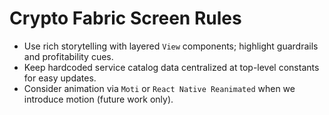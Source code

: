 # Crypto Fabric Screen Rules

- Use rich storytelling with layered `View` components; highlight guardrails and profitability cues.
- Keep hardcoded service catalog data centralized at top-level constants for easy updates.
- Consider animation via `Moti` or `React Native Reanimated` when we introduce motion (future work only).
